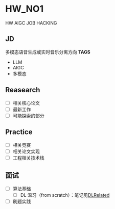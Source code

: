 # HW_NO1
HW AlGC JOB HACKING

## JD
多模态语音生成或实时音乐分离方向
**TAGS**
- LLM
- AIGC
- 多模态

## Reasearch
 - [ ] 相关核心论文
 - [ ] 最新工作
 - [ ] 可能探索的部分

## Practice

- [ ] 相关竞赛
- [ ] 相关论文实现
- [ ] 工程相关技术栈

## 面试

- [ ] 算法基础
    - [ ] DL 温习（from scratch）：笔记见[DLRelated](../../DLRelated/blob/main/README.md)
- [ ] 刷题实践
